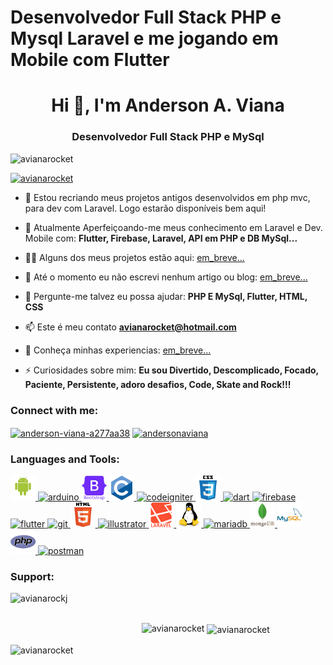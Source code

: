 # Desenvolvedor Full Stack PHP e Mysql Laravel e me jogando em Mobile com Flutter

<h1 align="center">Hi 👋, I'm Anderson A. Viana</h1>
<h3 align="center">Desenvolvedor Full Stack PHP e MySql</h3>

<p align="left"> <img src="https://komarev.com/ghpvc/?username=avianarocket&label=Profile%20views&color=0e75b6&style=flat" alt="avianarocket" /> </p>

<p align="left"> <a href="https://github.com/ryo-ma/github-profile-trophy"><img src="https://github-profile-trophy.vercel.app/?username=avianarocket" alt="avianarocket" /></a> </p>

- 🔭 Estou recriando meus projetos antigos desenvolvidos em php mvc, para dev com Laravel. Logo estarão disponíveis bem aqui!

- 🌱 Atualmente Aperfeiçoando-me meus conhecimento em Laravel e Dev. Mobile com: **Flutter, Firebase, Laravel, API em PHP e DB MySql...**

- 👨‍💻 Alguns dos meus projetos estão aqui: [em_breve...](em_breve...)

- 📝 Até o momento eu não escrevi nenhum artigo ou blog: [em_breve...](em_breve...)

- 💬 Pergunte-me talvez eu possa ajudar: **PHP E MySql, Flutter, HTML, CSS**

- 📫 Este é meu contato **avianarocket@hotmail.com**

- 📄 Conheça minhas experiencias: [em_breve...](em_breve...)

- ⚡ Curiosidades sobre mim: **Eu sou Divertido, Descomplicado, Focado, Paciente, Persistente, adoro desafios, Code, Skate and Rock!!!**

<h3 align="left">Connect with me:</h3>
<p align="left">
<a href="https://www.linkedin.com/in/andersonaraujoviana" target="_blank"><img align="center" src="https://raw.githubusercontent.com/rahuldkjain/github-profile-readme-generator/master/src/images/icons/Social/linked-in-alt.svg" alt="anderson-viana-a277aa38" height="30" width="40" /></a>
<a href="https://instagram.com/andersonaviana" target="blank"><img align="center" src="https://raw.githubusercontent.com/rahuldkjain/github-profile-readme-generator/master/src/images/icons/Social/instagram.svg" alt="andersonaviana" height="30" width="40" /></a>
</p>

<h3 align="left">Languages and Tools:</h3>
<p align="left"> <a href="https://developer.android.com" target="_blank" rel="noreferrer"> <img src="https://raw.githubusercontent.com/devicons/devicon/master/icons/android/android-original-wordmark.svg" alt="android" width="40" height="40"/> </a> <a href="https://www.arduino.cc/" target="_blank" rel="noreferrer"> <img src="https://cdn.worldvectorlogo.com/logos/arduino-1.svg" alt="arduino" width="40" height="40"/> </a> <a href="https://getbootstrap.com" target="_blank" rel="noreferrer"> <img src="https://raw.githubusercontent.com/devicons/devicon/master/icons/bootstrap/bootstrap-plain-wordmark.svg" alt="bootstrap" width="40" height="40"/> </a> <a href="https://www.cprogramming.com/" target="_blank" rel="noreferrer"> <img src="https://raw.githubusercontent.com/devicons/devicon/master/icons/c/c-original.svg" alt="c" width="40" height="40"/> </a> <a href="https://codeigniter.com" target="_blank" rel="noreferrer"> <img src="https://cdn.worldvectorlogo.com/logos/codeigniter.svg" alt="codeigniter" width="40" height="40"/> </a> <a href="https://www.w3schools.com/css/" target="_blank" rel="noreferrer"> <img src="https://raw.githubusercontent.com/devicons/devicon/master/icons/css3/css3-original-wordmark.svg" alt="css3" width="40" height="40"/> </a> <a href="https://dart.dev" target="_blank" rel="noreferrer"> <img src="https://www.vectorlogo.zone/logos/dartlang/dartlang-icon.svg" alt="dart" width="40" height="40"/> </a> <a href="https://firebase.google.com/" target="_blank" rel="noreferrer"> <img src="https://www.vectorlogo.zone/logos/firebase/firebase-icon.svg" alt="firebase" width="40" height="40"/> </a> <a href="https://flutter.dev" target="_blank" rel="noreferrer"> <img src="https://www.vectorlogo.zone/logos/flutterio/flutterio-icon.svg" alt="flutter" width="40" height="40"/> </a> <a href="https://git-scm.com/" target="_blank" rel="noreferrer"> <img src="https://www.vectorlogo.zone/logos/git-scm/git-scm-icon.svg" alt="git" width="40" height="40"/> </a> <a href="https://www.w3.org/html/" target="_blank" rel="noreferrer"> <img src="https://raw.githubusercontent.com/devicons/devicon/master/icons/html5/html5-original-wordmark.svg" alt="html5" width="40" height="40"/> </a> <a href="https://www.adobe.com/in/products/illustrator.html" target="_blank" rel="noreferrer"> <img src="https://www.vectorlogo.zone/logos/adobe_illustrator/adobe_illustrator-icon.svg" alt="illustrator" width="40" height="40"/> </a> <a href="https://laravel.com/" target="_blank" rel="noreferrer"> <img src="https://raw.githubusercontent.com/devicons/devicon/master/icons/laravel/laravel-plain-wordmark.svg" alt="laravel" width="40" height="40"/> </a> <a href="https://www.linux.org/" target="_blank" rel="noreferrer"> <img src="https://raw.githubusercontent.com/devicons/devicon/master/icons/linux/linux-original.svg" alt="linux" width="40" height="40"/> </a> <a href="https://mariadb.org/" target="_blank" rel="noreferrer"> <img src="https://www.vectorlogo.zone/logos/mariadb/mariadb-icon.svg" alt="mariadb" width="40" height="40"/> </a> <a href="https://www.mongodb.com/" target="_blank" rel="noreferrer"> <img src="https://raw.githubusercontent.com/devicons/devicon/master/icons/mongodb/mongodb-original-wordmark.svg" alt="mongodb" width="40" height="40"/> </a> <a href="https://www.mysql.com/" target="_blank" rel="noreferrer"> <img src="https://raw.githubusercontent.com/devicons/devicon/master/icons/mysql/mysql-original-wordmark.svg" alt="mysql" width="40" height="40"/> </a> <a href="https://www.php.net" target="_blank" rel="noreferrer"> <img src="https://raw.githubusercontent.com/devicons/devicon/master/icons/php/php-original.svg" alt="php" width="40" height="40"/> </a> <a href="https://postman.com" target="_blank" rel="noreferrer"> <img src="https://www.vectorlogo.zone/logos/getpostman/getpostman-icon.svg" alt="postman" width="40" height="40"/> </a> </p>

<h3 align="left">Support:</h3>
<p><a href="https://www.buymeacoffee.com/avianarockj"> <img align="left" src="https://cdn.buymeacoffee.com/buttons/v2/default-yellow.png" height="50" width="210" alt="avianarockj" /></a></p><br><br>

<p><img align="left" src="https://github-readme-stats.vercel.app/api/top-langs?username=avianarocket&show_icons=true&locale=en&layout=compact" alt="avianarocket" /></p>

<p>&nbsp;<img align="center" src="https://github-readme-stats.vercel.app/api?username=avianarocket&show_icons=true&locale=en" alt="avianarocket" /></p>

<p><img align="center" src="https://github-readme-streak-stats.herokuapp.com/?user=avianarocket&" alt="avianarocket" /></p>

